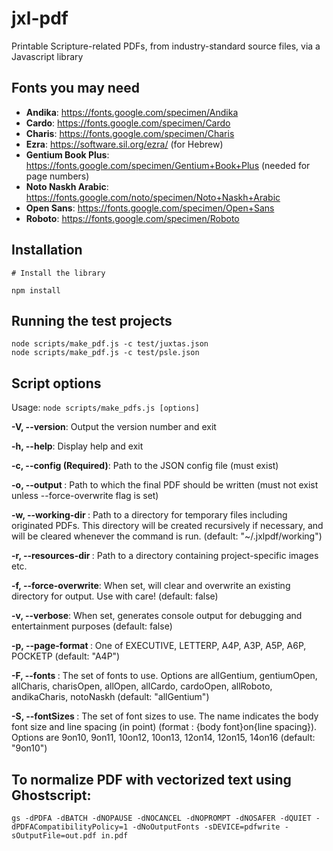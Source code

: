 # jxl-pdf
Printable Scripture-related PDFs, from industry-standard source files, via a Javascript library

## Fonts you may need
- **Andika**: https://fonts.google.com/specimen/Andika
- **Cardo**: https://fonts.google.com/specimen/Cardo
- **Charis**: https://fonts.google.com/specimen/Charis
- **Ezra**: https://software.sil.org/ezra/ (for Hebrew)
- **Gentium Book Plus**: https://fonts.google.com/specimen/Gentium+Book+Plus (needed for page numbers)
- **Noto Naskh Arabic**: https://fonts.google.com/noto/specimen/Noto+Naskh+Arabic
- **Open Sans**: https://fonts.google.com/specimen/Open+Sans
- **Roboto**: https://fonts.google.com/specimen/Roboto

## Installation
```
# Install the library

npm install
```
## Running the test projects
```
node scripts/make_pdf.js -c test/juxtas.json
node scripts/make_pdf.js -c test/psle.json
```

## Script options

Usage: `node scripts/make_pdfs.js [options]`

**-V, --version**: Output the version number and exit

**-h, --help**: Display help and exit

**-c, --config <path> (Required)**: Path to the JSON config file (must exist)

**-o, --output <path>**: Path to which the final PDF should be written (must not exist unless --force-overwrite flag is
set)

**-w, --working-dir <path>**: Path to a directory for temporary files including originated PDFs. This directory will be
created recursively if necessary, and will be cleared whenever the command is run. (default: "~/.jxlpdf/working")

**-r, --resources-dir <path>**: Path to a directory containing project-specific images etc.

**-f, --force-overwrite**: When set, will clear and overwrite an existing directory for output. Use with care! (default: false)

**-v, --verbose**: When set, generates console output for debugging and entertainment purposes (default: false)

**-p, --page-format <spec>**: One of EXECUTIVE, LETTERP, A4P, A3P, A5P, A6P, POCKETP (default: "A4P")

**-F, --fonts <fontsType>**: The set of fonts to use. Options are allGentium, gentiumOpen, allCharis, charisOpen, allOpen,
allCardo, cardoOpen, allRoboto, andikaCharis, notoNaskh (default: "allGentium")

**-S, --fontSizes <fontSizesType>**: The set of font sizes to use. The name indicates the body font size and line spacing (in point)
(format : {body font}on{line spacing}). Options are 9on10, 9on11, 10on12, 10on13, 12on14, 12on15, 14on16 (default: "9on10")

## To normalize PDF with vectorized text using Ghostscript:
```
gs -dPDFA -dBATCH -dNOPAUSE -dNOCANCEL -dNOPROMPT -dNOSAFER -dQUIET -dPDFACompatibilityPolicy=1 -dNoOutputFonts -sDEVICE=pdfwrite -sOutputFile=out.pdf in.pdf
```
